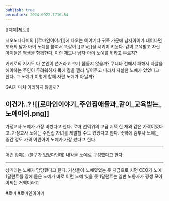 ```yaml
---
publish: true
permalink: 2024.0922.1716.54
---
```

[[체제|제도]]

시오노나나미의 [[로마인이야기]]에 나오는 이야기다
귀족 가문에 남자아이가 태어나면 또래의 남자 아이 노예를 붙여서
똑같이 [[교육]]을 시키며 키운다.
같이 교육받고 자란 아이들은 평생을 함께한다.
이런 제도나 남자 아이 노예를 뭐라고 부르지?

키케로의 저서도 다 본인이 쓴거라고 보기 힘들지 않을까?
쿠데타 전에서 패해서 자살을 해야하는 주인이 두려워하자
목에 칼을 찔러 넣어주고 따라서 자살한 노예가 있었다고 한다.
그 노예가 이렇게 함께 자란 노예가 아닐까?

GAI가 마치 이러하지 않을까?

이건가..?
![[로마인이야기_주인집애들과_같이_교육받는_노예아이.png]]
---

가정교사 노예가 가장 비쌌다고 한다. 로마 언덕위의 고급 저택 한 채와 같은 가격이었다고.
가정교사 노예는 주인집 자녀를 체벌할 수도 있었다고 한다.
뜻밖에 검투사 노예는 중간 정도 가격
어린아이 노예가 가장 쌌다고 한다.

---

어떤 황제는 (불구가 있었다던데) 내각을 노예로 구성했다고 한다.

---

상거래는 노예가 담당했다고 한다. 거상들이 노예였었는 듯
지금으로 치면 CEO가 노예
1달란트를 땅에 묻은 노예가 바로 이런 노예 였을 듯
1달란트는 일반 노동자가 평생 모아야되는 거액이라고

#로마 #로마인이야기